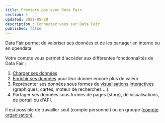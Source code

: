 ```yaml
---
title: Premiers pas avec Data Fair
section: 1
updated: 2021-09-20
description : Connectez vous sur Data Fair
published: false
---
```


Data Fair permet de valoriser ses données et de les partager en interne ou en opendata.

Votre compte vous permet d'accéder aux différentes fonctionnalités de Data Fair :

1. [Charger ses données](./user-guide/datasets)
2. [Enrichir ses données](./user-guide/enrichment) pour leur donner encore plus de valeur.
3. Représenter ses données sous formes de [visualisations interactives](./user-guide/reuses) (graphiques, cartes, moteur de recherches ...).
4. Partager ses données sous formes de pages (story), de visualisations, de portail ou d'API.  

<p>
</p>

Il est possible de travailler seul (compte personnel) ou en groupe ([compte organisation](./user-guide/organisation)).
